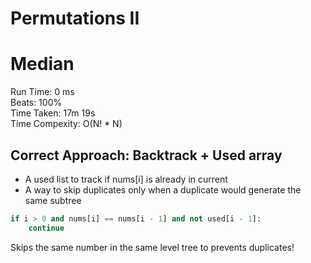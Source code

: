 Permutations II
=========
# Median
Run Time: 0 ms              
Beats: 100%      
Time Taken: 17m 19s    
Time Compexity: O(N! * N)
## Correct Approach: Backtrack + Used array
- A used list to track if nums[i] is already in current
- A way to skip duplicates only when a duplicate would generate the same subtree
``` python
if i > 0 and nums[i] == nums[i - 1] and not used[i - 1]:
    continue

```
Skips the same number in the same level tree to prevents duplicates!    
